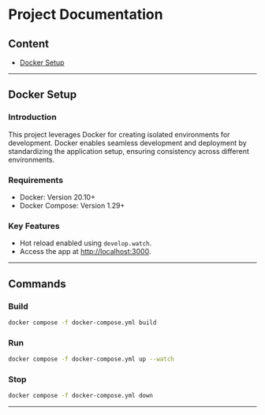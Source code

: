 # Project Documentation

## Content

- [Docker Setup](#docker-setup)

---

## Docker Setup

### Introduction

This project leverages Docker for creating isolated environments for development. Docker enables seamless development and deployment by standardizing the application setup, ensuring consistency across different environments.

### Requirements

- Docker: Version 20.10+
- Docker Compose: Version 1.29+

### Key Features
   - Hot reload enabled using `develop.watch`.
   - Access the app at [http://localhost:3000](http://localhost:3000).

---

## Commands

### **Build**

  ```bash
  docker compose -f docker-compose.yml build
  ```

### **Run**

  ```bash
  docker compose -f docker-compose.yml up --watch
  ```

### **Stop**

  ```bash
  docker compose -f docker-compose.yml down
  ```

---
